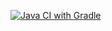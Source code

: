 [![Java CI with Gradle](https://github.com/PavelOsharin/CardDelivery/actions/workflows/gradle.yml/badge.svg)](https://github.com/PavelOsharin/CardDelivery/actions/workflows/gradle.yml)